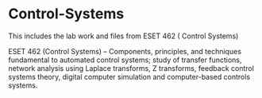 # Control-Systems
This includes the lab work and files from ESET 462 ( Control Systems)


ESET 462 (Control Systems) – Components, principles, and techniques fundamental to automated control systems; study of transfer functions, network analysis using Laplace transforms, Z transforms, feedback control systems theory, digital computer simulation and computer-based controls systems.
